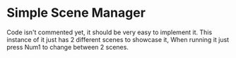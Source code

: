 # Simple Scene Manager
Code isn't commented yet, it should be very easy to implement it.
This instance of it just has 2 different scenes to showcase it, 
When running it just press Num1 to change between 2 scenes.